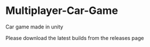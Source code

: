 # Multiplayer-Car-Game
Car game made in unity

Please download the latest builds from the releases page
